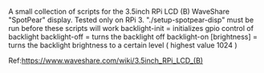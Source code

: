 A small collection of scripts for the 3.5inch RPi  LCD (B) WaveShare "SpotPear" display. Tested only on RPi 3.
"./setup-spotpear-disp" must be run before these scripts will work
backlight-init             = initializes gpio control of backlight
backlight-off              = turns the backlight off
backlight-on [brightness]  = turns the backlight brightness to a certain level ( highest value 1024 )

Ref:https://www.waveshare.com/wiki/3.5inch_RPi_LCD_(B)
